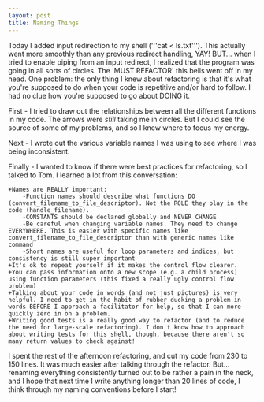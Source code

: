 ```yaml
---
layout: post
title: Naming Things
---
```


Today I added input redirection to my shell ('''cat < ls.txt'''). This actually went more smoothly than any previous redirect handling, YAY! BUT... when I tried to enable piping from an input redirect, I realized that the program was going in all sorts of circles. The 'MUST REFACTOR' this bells went off in my head. One problem: the only thing I knew about refactoring is that it's what you're supposed to do when your code is repetitive and/or hard to follow. I had no clue how you're supposed to go about DOING it.

First - I tried to draw out the relationships between all the different functions in my code. The arrows were *still* taking me in circles. But I could see the source of some of my problems, and so I knew where to focus my energy.

Next - I wrote out the various variable names I was using to see where I was being inconsistent.

Finally - I wanted to know if there were best practices for refactoring, so I talked to Tom. I learned a lot from this conversation:


	+Names are REALLY important:
		-Function names should describe what functions DO (convert_filename_to_file_descriptor). Not the ROLE they play in the code (handle_filename).
		-CONSTANTS should be declared globally and NEVER CHANGE
		-Be careful when changing variable names. They need to change EVERYWHERE. This is easier with specific names like convert_filename_to_file_descriptor than with generic names like command
		-Short names are useful for loop parameters and indices, but consistency is still super important 
	+It's ok to repeat yourself if it makes the control flow clearer. 
	+You can pass information onto a new scope (e.g. a child process) using function parameters (this fixed a really ugly control flow problem)
	+Talking about your code in words (and not just pictures) is very helpful. I need to get in the habit of rubber ducking a problem in words BEFORE I approach a facilitator for help, so that I can more quickly zero in on a problem.
	+Writing good tests is a really good way to refactor (and to reduce the need for large-scale refactoring). I don't know how to approach about writing tests for this shell, though, because there aren't so many return values to check against!

I spent the rest of the afternoon refactoring, and cut my code from 230 to 150 lines. It was much easier after talking through the refactor. But... renaming everything consistently turned out to be rather a pain in the neck, and I hope that next time I write anything longer than 20 lines of code, I think through my naming conventions before I start!